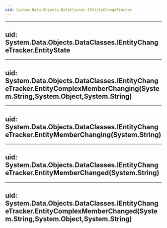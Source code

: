 ```yaml
---
uid: System.Data.Objects.DataClasses.IEntityChangeTracker
---
```


---
uid: System.Data.Objects.DataClasses.IEntityChangeTracker.EntityState
---

---
uid: System.Data.Objects.DataClasses.IEntityChangeTracker.EntityComplexMemberChanging(System.String,System.Object,System.String)
---

---
uid: System.Data.Objects.DataClasses.IEntityChangeTracker.EntityMemberChanging(System.String)
---

---
uid: System.Data.Objects.DataClasses.IEntityChangeTracker.EntityMemberChanged(System.String)
---

---
uid: System.Data.Objects.DataClasses.IEntityChangeTracker.EntityComplexMemberChanged(System.String,System.Object,System.String)
---
